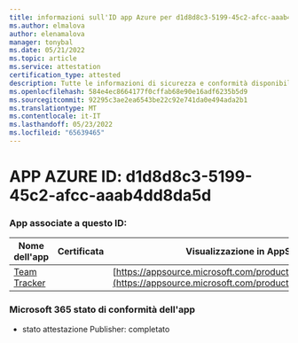 ```yaml
---
title: informazioni sull'ID app Azure per d1d8d8c3-5199-45c2-afcc-aaab4dd8da5d
ms.author: elmalova
author: elenamalova
manager: tonybal
ms.date: 05/21/2022
ms.topic: article
ms.service: attestation
certification_type: attested
description: Tutte le informazioni di sicurezza e conformità disponibili per d1d8d8c3-5199-45c2-afcc-aaab4dd8da5d.
ms.openlocfilehash: 584e4ec8664177f0cffab68e90e16adf6235b5d9
ms.sourcegitcommit: 92295c3ae2ea6543be22c92e741da0e494ada2b1
ms.translationtype: MT
ms.contentlocale: it-IT
ms.lasthandoff: 05/23/2022
ms.locfileid: "65639465"
---
```

# <a name="azure-app-id-d1d8d8c3-5199-45c2-afcc-aaab4dd8da5d"></a>APP AZURE ID: d1d8d8c3-5199-45c2-afcc-aaab4dd8da5d


### <a name="apps-associated-with-this-id"></a>App associate a questo ID:
| **Nome dell'app** | **Certificata** | **Visualizzazione in AppSource** |
|--------------|---------------|-----------------------|
| [Team Tracker](../forward/WA200003572.md) |  | [https://appsource.microsoft.com/product/office/WA200003572](https://appsource.microsoft.com/product/office/WA200003572) |

### <a name="microsoft-365-app-compliance-status"></a>Microsoft 365 stato di conformità dell'app
- stato attestazione Publisher: completato
